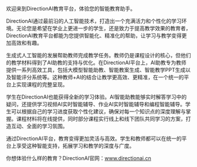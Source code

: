 欢迎来到DirectionAI教育平台，体验您的智能教育助手。

DirectionAI通过最前沿的人工智能技术，打造出一个充满活力和个性化的学习环境。无论您是希望在学业上更进一步的学生，还是致力于提高教学效果的教育者，DirectionAI教育平台都能为您提供智能化、精准化的帮助，让学习与教学变得更加高效和有趣。

生成式人工智能的发展帮助教师完成教学任务。教师仍是课程设计的核心，但他们的教学材料得到了AI助教的支持与优化。在DirectionAI平台上，AI助教专为教师提供一系列高效工具，包括大模型智能助教、智能教案生成、智能教学PPT生成以及智能评分系统等。这种教师+AI的结合让教学更高效、更精准，在一个统一的平台上实现课程的完整呈现。

学生在DirectionAI也能获得全新的学习体验。AI智能助教能够实时解答学习中的疑问，还提供学习视频AI实时智能辅导、作业AI实时智能辅导和编程智能辅导。学生可以根据自己的学习进度获取个性化建议，确保对每一个知识点的深度理解与掌握。课程材料将在线提供，同时部分课程实行线上和线下团队共同学习的方案，打造互动、全面的学习氛围。

通过DirectionAI平台，教育变得更加灵活与高效。学生和教师都可以在统一的平台上享受这种智能支持，拓展学习和教学的深度与广度。

你想体验什么样的教育？DirectionAI官网：www.directionai.cn
